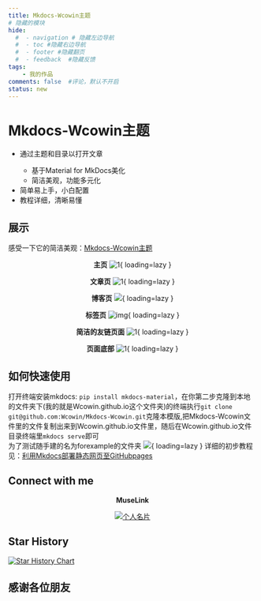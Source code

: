 ```yaml
---
title: Mkdocs-Wcowin主题
# 隐藏的模块
hide:
  #  - navigation # 隐藏左边导航
  #  - toc #隐藏右边导航
  #  - footer #隐藏翻页
  #  - feedback  #隐藏反馈
tags:
    - 我的作品
comments: false  #评论，默认不开启
status: new
---
```


# Mkdocs-Wcowin主题

<div id="rcorners2" >
  <ul>
    <li>通过主题和目录以打开文章</li>
    <ul>
      <li>基于Material for MkDocs美化</li>
      <li>简洁美观，功能多元化</li>
    </ul>
    <li>简单易上手，小白配置</li>
    <li>教程详细，清晰易懂</li>
  </ul>
</div> 

## 展示  
感受一下它的简洁美观：[Mkdocs-Wcowin主题](https://wcowin.work/Mkdocs-Wcowin/)  

<center>

**主页**
![1](https://s1.imagehub.cc/images/2024/02/02/357ba91e8e68c554ce015fd0c95a08d8.png){ loading=lazy }   

**文章页**
![1](https://s1.imagehub.cc/images/2024/02/02/c15305494c69f311a721c0878b648b22.png){ loading=lazy }  

**博客页**
![](https://s1.imagehub.cc/images/2024/02/02/cee8d935a920668b738593850c7eb7f8.png){ loading=lazy }   

**标签页**
![img](https://s1.imagehub.cc/images/2024/02/02/d20f0562838a8396724f18bfd09e19e8.png){ loading=lazy }  

**简洁的友链页面**
![1](https://s1.imagehub.cc/images/2024/02/02/068cf12de3d9c44dbbd00f4f121e908e.png){ loading=lazy }

**页面底部**
![1](https://s1.imagehub.cc/images/2024/02/02/f1ad87eba264c26344b24dc48336b538.png){ loading=lazy }
</center>

## 如何快速使用
打开终端安装mkdocs: `pip install mkdocs-material`，在你第二步克隆到本地的文件夹下(我的就是Wcowin.github.io这个文件夹)的终端执行`git clone git@github.com:Wcowin/Mkdocs-Wcowin.git`克隆本模版,把Mkdocs-Wcowin文件里的文件复制出来到Wcowin.github.io文件里，随后在Wcowin.github.io文件目录终端里`mkdocs serve`即可  
为了测试随手建的名为forexample的文件夹
![](https://cn.mcecy.com/image/20231014/c8f94f481009a3127ad6e0e08a317659.png){ loading=lazy }
详细的初步教程见：[利用Mkdocs部署静态网页至GitHubpages](https://wcowin.work/blog/Mkdocs/mkdocs1.html)

## Connect with me

<center>

**MuseLink**

<p>
  <a href="https://muselink.cc/Wcowin" target="_blank">
    <img src="https://s1.imagehub.cc/images/2024/02/02/3d5a68d9ca0da9137d927bda1a0b41e7.jpeg" alt="个人名片">
  </a>
</p>  


</center>




## Star History

[![Star History Chart](https://api.star-history.com/svg?repos=Wcowin/Mkdocs-Wcowin&type=Date)](https://star-history.com/#Wcowin/Mkdocs-Wcowin&Date)


## 感谢各位朋友
